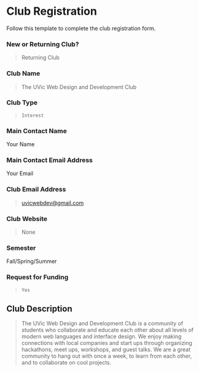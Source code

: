 # Club Registration

Follow this template to complete the club registration form.

### New or Returning Club?

> Returning Club

### Club Name

> The UVic Web Design and Development Club

### Club Type

> `Interest`

### Main Contact Name

Your Name

### Main Contact Email Address

Your Email

### Club Email Address

> uvicwebdev@gmail.com

### Club Website

> None

### Semester

Fall/Spring/Summer

### Request for Funding

> `Yes`

## Club Description

> The UVic Web Design and Development Club is a community of students who collaborate and educate each other about all levels of modern web languages and interface design. We enjoy making connections with local companies and start ups through organizing hackathons, meet ups, workshops, and guest talks. We are a great community to hang out with once a week, to learn from each other, and to collaborate on cool projects.
